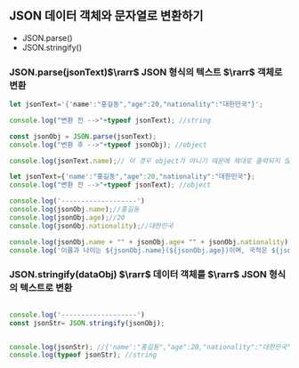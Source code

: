 ## JSON 데이터 객체와 문자열로 변환하기
- JSON.parse()
- JSON.stringify()

### JSON.parse(jsonText)$\rarr$ JSON 형식의 텍스트 $\rarr$ 객체로 변환
```js
let jsonText='{'name':"홍길동","age":20,"nationality":"대한민국"}';

console.log("변환 전 -->"+typeof jsonText); //string

const jsonObj = JSON.parse(jsonText);
console.log("변환 후 -->"+typeof jsonObj); //object

console.log(jsonText.name);// 이 경우 object가 아니기 때문에 제대로 출력되지 않음

let jsonText={'name':"홍길동","age":20,"nationality":"대한민국"};
console.log("변환 전 -->"+typeof jsonText); //object

console.log('-------------------')
console.log(jsonObj.name);//홍길동
console.log(jsonObj.age);//20
console.log(jsonObj.nationality);//대한민국

console.log(jsonObj.name + "" + jsonObj.age+ "" + jsonObj.nationality);
console.log('이름과 나이는 ${jsonObj.name}(${jsonObj.age})이며, 국적은 ${jsonObj.nationality} 이다.');
```
### JSON.stringify(dataObj) $\rarr$ 데이터 객체를 $\rarr$ JSON 형식의 텍스트로 변환

```js

console.log('-------------------')
const jsonStr= JSON.stringify(jsonObj);


console.log(jsonStr); //{'name':"홍길동","age":20,"nationality":"대한민국"}
console.log(typeof jsonStr); //string

```
